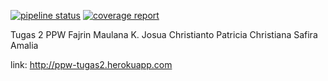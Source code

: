 [![pipeline status](https://gitlab.com/Kelompok3PPW/Tugas_2_PPW/badges/master/pipeline.svg)](https://gitlab.com/Kelompok3PPW/Tugas_2_PPW/commits/master)
[![coverage report](https://gitlab.com/Kelompok3PPW/Tugas_2_PPW/badges/master/coverage.svg)](https://gitlab.com/Kelompok3PPW/Tugas_2_PPW/commits/master)

Tugas 2 PPW
Fajrin Maulana K.
Josua Christianto
Patricia Christiana
Safira Amalia

link: http://ppw-tugas2.herokuapp.com